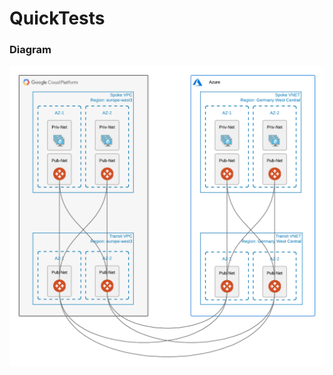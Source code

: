 # QuickTests

### Diagram

<img src="https://github.com/fkhademi/avx-tf-tests/raw/master/iperf.png">
